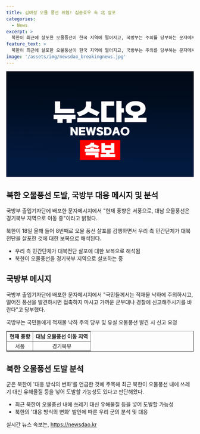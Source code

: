 ```yaml
---
title: 김여정 오물 풍선 위협! 집중호우 속 北 살포
categories:
  - News
excerpt: >
  북한이 최근에 살포한 오물풍선이 한국 지역에 떨어지고, 국방부는 주의를 당부하는 문자메시지를 발송했다. 북한의 오물풍선 살포는 이번이 8번째인데, 이는 대북전단 살포에 대한 보복으로 해석된다. 또한, 북한은 쓰레기 대신 유해물질을 넣어 오물풍선을 살포할 가능성이 있다는 우려가 제기되고 있다. 북한의 도발에 대비해 우리 군은 다양한 방법을 택할 수 있다는 분석이 나왔다.
feature_text: >
  북한이 최근에 살포한 오물풍선이 한국 지역에 떨어지고, 국방부는 주의를 당부하는 문자메시지를 발송했다. 북한의 오물풍선 살포는 이번이 8번째인데, 이는 대북전단 살포에 대한 보복으로 해석된다. 또한, 북한은 쓰레기 대신 유해물질을 넣어 오물풍선을 살포할 가능성이 있다는 우려가 제기되고 있다. 북한의 도발에 대비해 우리 군은 다양한 방법을 택할 수 있다는 분석이 나왔다.
image: '/assets/img/newsdao_breakingnews.jpg'
---
```


<p><img src="/assets/img/newsdao_breakingnews.jpg" alt="koreaapp 속보" /></p>

<h2 data-ke-size="size26">북한 오물풍선 도발, 국방부 대응 메시지 및 분석</h2>

<p>국방부 출입기자단에 배포한 문자메시지에서 "현재 풍향은 서풍으로, 대남 오물풍선은 경기북부 지역으로 이동 중"이라고 밝혔다.</p>

<p data-ke-size="size16">북한이 18일 올해 들어 8번째로 오물 풍선 살포를 감행하면서 우리 측 민간단체가 대북전단을 살포한 것에 대한 보복으로 해석된다.</p>

<ul>
  <li>우리 측 민간단체가 대북전단 살포에 대한 보복으로 해석됨</li>
  <li>북한이 오물풍선을 경기북부 지역으로 살포하는 중</li>
</ul>

<h2 data-ke-size="size26">국방부 메시지</h2>

<p>국방부 출입기자단에 배포한 문자메시지에서 "국민들께서는 적재물 낙하에 주의하시고, 떨어진 풍선을 발견하시면 접촉하지 마시고 가까운 군부대나 경찰에 신고해주시기를 바란다"고 당부했다.</p>

<p data-ke-size="size16">국방부는 국민들에게 적재물 낙하 주의 당부 및 유실 오물풍선 발견 시 신고 요청</p>

<table style="width: 100%;" border="1">
<tbody>
<tr>
<td style="text-align: center; height: 17px;"><b>현재 풍향</b></td>
<td style="text-align: center; height: 17px;"><b>대남 오물풍선 이동 지역</b></td>
</tr>
<tr>
<td style="text-align: center; height: 17px;">서풍</td>
<td style="text-align: center; height: 17px;">경기북부</td>
</tr>
</tbody>
</table>

<h2 data-ke-size="size26">북한 오물풍선 도발 분석</h2>

<p data-ke-size="size16">군은 북한이 '대응 방식의 변화'를 언급한 것에 주목해 최근 북한이 오물풍선 내에 쓰레기 대신 유해물질 등을 넣어 도발할 가능성도 있다고 판단해왔다.</p>

<ul>
  <li>최근 북한이 오물풍선 내에 쓰레기 대신 유해물질 등을 넣어 도발할 가능성</li>
  <li>북한의 '대응 방식의 변화' 발언에 따른 우리 군의 분석 및 대응</li>
</ul>
실시간 뉴스 속보는, <a href="https://newsdao.kr" rel="dofollow">https://newsdao.kr</a>


